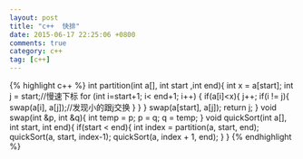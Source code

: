 ```yaml
---
layout: post
title: "c++  快排"
date: 2015-06-17 22:25:06 +0800
comments: true
category: c++
tag: [c++]
---
```



{%  highlight c++ %}
int partition(int a[], int start ,int end){
    int x = a[start];
    int j = start;//慢速下标
    for (int i=start+1; i< end+1; i++) {
    if(a[i]<x){
    j++;
    if(i != j){
    swap(a[i], a[j]);//发现小的跟j交换
    }
    }
}
swap(a[start], a[j]);
return j;
}
void swap(int &p, int &q){
int temp = p;
p = q;
q = temp;
}
void quickSort(int a[], int start, int end){
if(start < end){
int index = partition(a, start, end);
quickSort(a, start, index-1);
quickSort(a, index + 1, end);
}
}
{% endhighlight %}